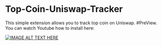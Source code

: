 # Top-Coin-Uniswap-Tracker
This simple extension allows you to track top coin on Uniswap.
#PreView.
You can watch Youtube how to install here:



[![IMAGE ALT TEXT HERE](https://img.youtube.com/vi/oXE1iV6QTTs/0.jpg)](https://www.youtube.com/watch?v=oXE1iV6QTTs&feature=youtu.be&ab_channel=NatalyNguyen)
